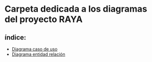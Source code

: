 # Carpeta dedicada a los diagramas del proyecto RAYA
## índice:
- [Diagrama caso de uso](#diagrama_caso_uso)
- [Diagrama entidad relación](#diagrama_entidad_relacion)